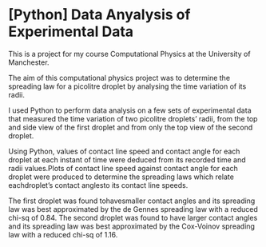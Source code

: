 # [Python] Data Anyalysis of Experimental Data

This is a project for my course Computational Physics at the University of Manchester.

The aim of this computational physics project was to determine the spreading law for a picolitre droplet by analysing the time variation
of its radii.

I used Python to perform data analysis on a few sets of experimental data that measured the time variation of two picolitre droplets’ radii, from the top and side view of the first droplet and from only the top view of the second droplet.

Using Python, values of contact line speed and contact angle for each droplet at each instant of time were deduced from its recorded time 
and radii values.Plots of contact line speed against contact angle for each droplet were produced to determine the spreading laws which 
relate eachdroplet’s contact anglesto its contact line speeds.

The first droplet was found tohavesmaller contact angles and its spreading law was best approximated by the de Gennes spreading law with a reduced chi-sq of 0.84. The second droplet was found to have larger contact angles and its spreading law was best approximated by the Cox-Voinov spreading law with a reduced chi-sq of 1.16.
